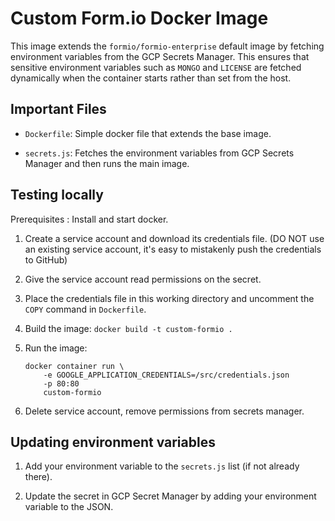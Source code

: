 # Custom Form.io Docker Image

This image extends the `formio/formio-enterprise` default image by 
fetching environment variables from the GCP Secrets Manager.
This ensures that sensitive environment variables such as `MONGO` and `LICENSE`
are fetched dynamically when the container starts rather than set from the host.

## Important Files

- `Dockerfile`: Simple docker file that extends the base image.

- `secrets.js`: Fetches the environment variables from GCP Secrets Manager and then runs the main image.

## Testing locally

Prerequisites : Install and start docker.

1. Create a service account and download its credentials file. 
(DO NOT use an existing service account, it's easy to mistakenly push the credentials to GitHub)

2. Give the service account read permissions on the secret.

3. Place the credentials file in this working directory and
uncomment the `COPY` command in `Dockerfile`.

4. Build the image: `docker build -t custom-formio .`

5. Run the image:

    ```
    docker container run \
        -e GOOGLE_APPLICATION_CREDENTIALS=/src/credentials.json
        -p 80:80
        custom-formio
    ```

6.  Delete service account, remove permissions from secrets manager.

## Updating environment variables

1. Add your environment variable to the `secrets.js` list (if not already there).

2. Update the secret in GCP Secret Manager by adding your environment variable to the JSON.